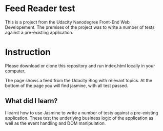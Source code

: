 # Feed Reader test

This is a project from the Udacity Nanodegree Front-End Web Developement. The premises of the project was to write a number of tests against a pre-existing application.

# Instruction

Please download or clone this repository and run index.html locally in your computer.

The page shows a feed from the Udacity Blog with relevant topics. At the bottom of the page you will find jasmine, with all test passed.

## What did I learn?

I learnt how to use Jasmine to write a number of tests against a pre-existing application. These test the underlying business logic of the application as well as the event handling and DOM manipulation.
